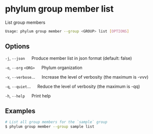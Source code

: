 # phylum group member list

List group members

```sh
Usage: phylum group member --group <GROUP> list [OPTIONS]
```

## Options

`-j`, `--json`
&emsp; Produce member list in json format (default: false)

`-o`, `--org` `<ORG>`
&emsp; Phylum organization

`-v`, `--verbose`...
&emsp; Increase the level of verbosity (the maximum is -vvv)

`-q`, `--quiet`...
&emsp; Reduce the level of verbosity (the maximum is -qq)

`-h`, `--help`
&emsp; Print help

## Examples

```sh
# List all group members for the `sample` group
$ phylum group member --group sample list
```
